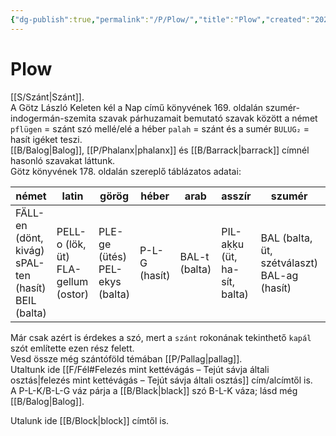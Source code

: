 ```yaml
---
{"dg-publish":true,"permalink":"/P/Plow/","title":"Plow","created":"2025-03-06T02:36","updated":"2025-06-08T01:44"}
---
```



# Plow

[[S/Szánt\|Szánt]].  
A Götz László Keleten kél a Nap című könyvének 169. oldalán szumér-indogermán-szemita szavak párhuzamait bemutató szavak között a német `pflügen` = szánt szó mellé/elé a héber `palah` = szánt és a sumér `BULUG₂` = hasít igéket teszi.  
[[B/Balog\|Balog]], [[P/Phalanx\|phalanx]] és [[B/Barrack\|barrack]] címnél hasonló szavakat láttunk.  
Götz könyvének 178. oldalán szereplő táblázatos adatai:  

| német                                                     | latin                                  | görög                             | héber         | arab          | asszír                       | szumér                                         | magyar                                               |
| --------------------------------------------------------- | -------------------------------------- | --------------------------------- | ------------- | ------------- | ---------------------------- | ---------------------------------------------- | ---------------------------------------------------- |
| FÄLL-en (dönt, kivág)<br>sPAL-ten (hasít)<br>BEIL (balta) | PELL-o (lök, üt)<br>FLA-gellum (ostor) | PLE-ge (ütés)<br>PEL-ekys (balta) | P-L-G (hasít) | BAL-t (balta) | PIL-aḳḳu (üt, ha-sít, balta) | BAL (balta, üt, szétválaszt)<br>BAL-ag (hasít) | BAL-ta<br>PALL-os<br>FEJ-sze<br>BAL-aska<br>VÁL-aszt |

Már csak azért is érdekes a szó, mert a `szánt` rokonának tekinthető `kapál` szót említette ezen rész felett.  
Vesd össze még szántóföld témában [[P/Pallag\|pallag]].  
Utaltunk ide [[F/Fél#Felezés mint kettévágás – Tejút sávja általi osztás\|felezés mint kettévágás – Tejút sávja általi osztás]] cím/alcímtől is.  
A P-L-K/B-L-G váz párja a [[B/Black\|black]] szó B-L-K váza; lásd még [[B/Balog\|Balog]].  

Utalunk ide [[B/Block\|block]] címtől is.  